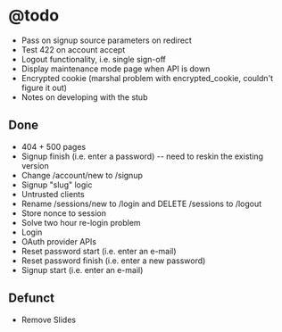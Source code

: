 # @todo

* Pass on signup source parameters on redirect
* Test 422 on account accept
* Logout functionality, i.e. single sign-off
* Display maintenance mode page when API is down
* Encrypted cookie (marshal problem with encrypted_cookie, couldn't figure it out)
* Notes on developing with the stub

## Done

* 404 + 500 pages
* Signup finish (i.e. enter a password) -- need to reskin the existing version
* Change /account/new to /signup
* Signup "slug" logic
* Untrusted clients
* Rename /sessions/new to /login and DELETE /sessions to /logout
* Store nonce to session
* Solve two hour re-login problem
* Login
* OAuth provider APIs
* Reset password start (i.e. enter an e-mail)
* Reset password finish (i.e. enter a new password)
* Signup start (i.e. enter an e-mail)

## Defunct

* Remove Slides
